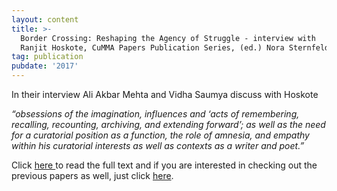 ```yaml
---
layout: content
title: >-
  Border Crossing: Reshaping the Agency of Struggle - interview with
  Ranjit Hoskote, CuMMA Papers Publication Series, (ed.) Nora Sternfeld, 2017
tag: publication
pubdate: '2017'
---
```

In their interview Ali Akbar Mehta and Vidha Saumya discuss with Hoskote

_“obsessions of the imagination, influences and ‘acts of remembering, recalling, recounting, archiving, and extending forward’; as well as the need for a curatorial position as a function, the role of amnesia, and empathy within his curatorial interests as well as contexts as a writer and poet.”_


Click [here ](https://cummastudies.files.wordpress.com/2013/08/cumma-papers_25_fin.pdf)to read the full text and if you are interested in checking out the previous papers as well, just click [here](https://cummastudies.wordpress.com/cumma-papers/).
